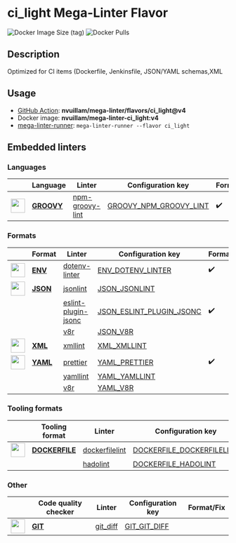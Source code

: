 # ci_light Mega-Linter Flavor

![Docker Image Size (tag)](https://img.shields.io/docker/image-size/nvuillam/mega-linter-ci_light/v4)
![Docker Pulls](https://img.shields.io/docker/pulls/nvuillam/mega-linter-ci_light)

## Description

Optimized for CI items (Dockerfile, Jenkinsfile, JSON/YAML schemas,XML

## Usage

- [GitHub Action](https://nvuillam.github.io/mega-linter/installation/#github-action): **nvuillam/mega-linter/flavors/ci_light@v4**
- Docker image: **nvuillam/mega-linter-ci_light:v4**
- [mega-linter-runner](https://nvuillam.github.io/mega-linter/mega-linter-runner/): `mega-linter-runner --flavor ci_light`

## Embedded linters

### Languages

| <!-- -->                                                                                                                                                          | Language                                                                 | Linter                                                                                        | Configuration key                                                                                    | Format/Fix         |
|-------------------------------------------------------------------------------------------------------------------------------------------------------------------|--------------------------------------------------------------------------|-----------------------------------------------------------------------------------------------|------------------------------------------------------------------------------------------------------|--------------------|
| <img src="https://github.com/nvuillam/mega-linter/raw/master/docs/assets/icons/groovy.ico" alt="" height="32px" class="megalinter-icon"></a> <!-- linter-icon --> | [**GROOVY**](https://nvuillam.github.io/mega-linter/descriptors/groovy/) | [npm-groovy-lint](https://nvuillam.github.io/mega-linter/descriptors/groovy_npm_groovy_lint/) | [GROOVY_NPM_GROOVY_LINT](https://nvuillam.github.io/mega-linter/descriptors/groovy_npm_groovy_lint/) | :heavy_check_mark: |

### Formats

| <!-- -->                                                                                                                                                        | Format                                                               | Linter                                                                                              | Configuration key                                                                                        | Format/Fix         |
|-----------------------------------------------------------------------------------------------------------------------------------------------------------------|----------------------------------------------------------------------|-----------------------------------------------------------------------------------------------------|----------------------------------------------------------------------------------------------------------|--------------------|
| <img src="https://github.com/nvuillam/mega-linter/raw/master/docs/assets/icons/env.ico" alt="" height="32px" class="megalinter-icon"></a> <!-- linter-icon -->  | [**ENV**](https://nvuillam.github.io/mega-linter/descriptors/env/)   | [dotenv-linter](https://nvuillam.github.io/mega-linter/descriptors/env_dotenv_linter/)              | [ENV_DOTENV_LINTER](https://nvuillam.github.io/mega-linter/descriptors/env_dotenv_linter/)               | :heavy_check_mark: |
| <img src="https://github.com/nvuillam/mega-linter/raw/master/docs/assets/icons/json.ico" alt="" height="32px" class="megalinter-icon"></a> <!-- linter-icon --> | [**JSON**](https://nvuillam.github.io/mega-linter/descriptors/json/) | [jsonlint](https://nvuillam.github.io/mega-linter/descriptors/json_jsonlint/)                       | [JSON_JSONLINT](https://nvuillam.github.io/mega-linter/descriptors/json_jsonlint/)                       |                    |
| <!-- --> <!-- linter-icon -->                                                                                                                                   |                                                                      | [eslint-plugin-jsonc](https://nvuillam.github.io/mega-linter/descriptors/json_eslint_plugin_jsonc/) | [JSON_ESLINT_PLUGIN_JSONC](https://nvuillam.github.io/mega-linter/descriptors/json_eslint_plugin_jsonc/) | :heavy_check_mark: |
| <!-- --> <!-- linter-icon -->                                                                                                                                   |                                                                      | [v8r](https://nvuillam.github.io/mega-linter/descriptors/json_v8r/)                                 | [JSON_V8R](https://nvuillam.github.io/mega-linter/descriptors/json_v8r/)                                 |                    |
| <img src="https://github.com/nvuillam/mega-linter/raw/master/docs/assets/icons/xml.ico" alt="" height="32px" class="megalinter-icon"></a> <!-- linter-icon -->  | [**XML**](https://nvuillam.github.io/mega-linter/descriptors/xml/)   | [xmllint](https://nvuillam.github.io/mega-linter/descriptors/xml_xmllint/)                          | [XML_XMLLINT](https://nvuillam.github.io/mega-linter/descriptors/xml_xmllint/)                           |                    |
| <img src="https://github.com/nvuillam/mega-linter/raw/master/docs/assets/icons/yaml.ico" alt="" height="32px" class="megalinter-icon"></a> <!-- linter-icon --> | [**YAML**](https://nvuillam.github.io/mega-linter/descriptors/yaml/) | [prettier](https://nvuillam.github.io/mega-linter/descriptors/yaml_prettier/)                       | [YAML_PRETTIER](https://nvuillam.github.io/mega-linter/descriptors/yaml_prettier/)                       | :heavy_check_mark: |
| <!-- --> <!-- linter-icon -->                                                                                                                                   |                                                                      | [yamllint](https://nvuillam.github.io/mega-linter/descriptors/yaml_yamllint/)                       | [YAML_YAMLLINT](https://nvuillam.github.io/mega-linter/descriptors/yaml_yamllint/)                       |                    |
| <!-- --> <!-- linter-icon -->                                                                                                                                   |                                                                      | [v8r](https://nvuillam.github.io/mega-linter/descriptors/yaml_v8r/)                                 | [YAML_V8R](https://nvuillam.github.io/mega-linter/descriptors/yaml_v8r/)                                 |                    |

### Tooling formats

| <!-- -->                                                                                                                                                              | Tooling format                                                                   | Linter                                                                                          | Configuration key                                                                                          | Format/Fix |
|-----------------------------------------------------------------------------------------------------------------------------------------------------------------------|----------------------------------------------------------------------------------|-------------------------------------------------------------------------------------------------|------------------------------------------------------------------------------------------------------------|------------|
| <img src="https://github.com/nvuillam/mega-linter/raw/master/docs/assets/icons/dockerfile.ico" alt="" height="32px" class="megalinter-icon"></a> <!-- linter-icon --> | [**DOCKERFILE**](https://nvuillam.github.io/mega-linter/descriptors/dockerfile/) | [dockerfilelint](https://nvuillam.github.io/mega-linter/descriptors/dockerfile_dockerfilelint/) | [DOCKERFILE_DOCKERFILELINT](https://nvuillam.github.io/mega-linter/descriptors/dockerfile_dockerfilelint/) |            |
| <!-- --> <!-- linter-icon -->                                                                                                                                         |                                                                                  | [hadolint](https://nvuillam.github.io/mega-linter/descriptors/dockerfile_hadolint/)             | [DOCKERFILE_HADOLINT](https://nvuillam.github.io/mega-linter/descriptors/dockerfile_hadolint/)             |            |

### Other

| <!-- -->                                                                                                                                                       | Code quality checker                                               | Linter                                                                       | Configuration key                                                                | Format/Fix |
|----------------------------------------------------------------------------------------------------------------------------------------------------------------|--------------------------------------------------------------------|------------------------------------------------------------------------------|----------------------------------------------------------------------------------|------------|
| <img src="https://github.com/nvuillam/mega-linter/raw/master/docs/assets/icons/git.ico" alt="" height="32px" class="megalinter-icon"></a> <!-- linter-icon --> | [**GIT**](https://nvuillam.github.io/mega-linter/descriptors/git/) | [git_diff](https://nvuillam.github.io/mega-linter/descriptors/git_git_diff/) | [GIT_GIT_DIFF](https://nvuillam.github.io/mega-linter/descriptors/git_git_diff/) |            |

